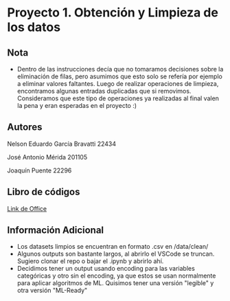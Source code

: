 # Proyecto 1. Obtención y Limpieza de los datos

## Nota

- Dentro de las instrucciones decía que no tomaramos decisiones sobre la eliminación de filas, pero asumimos que esto solo se refería por ejemplo a eliminar valores faltantes. Luego de realizar operaciones de limpieza, encontramos algunas entradas duplicadas que si removimos. Consideramos que este tipo de operaciones ya realizadas al final valen la pena y eran esperadas en el proyecto :)

## Autores

Nelson Eduardo García Bravatti 22434 

José Antonio Mérida 201105 

Joaquín Puente 22296 

## Libro de códigos

[Link de Office](https://uvggt-my.sharepoint.com/:w:/g/personal/gar22434_uvg_edu_gt/EYzyrDu1D6BJqGUxocIMKwwBlu3fWYqqvcYuJP3hhX7tUg?e=CvgQfU)

## Información Adicional
- Los datasets limpios se encuentran en formato .csv en /data/clean/
- Algunos outputs son bastante largos, al abrirlo el VSCode se truncan. Sugiero clonar el repo o bajar el .ipynb y abrirlo ahí.
- Decidimos tener un output usando encoding para las variables categóricas y otro sin el encoding, ya que estos se usan normalmente para aplicar algoritmos de ML. Quisimos tener una versión "legible" y otra versión "ML-Ready"
